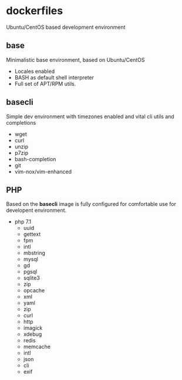 # dockerfiles
Ubuntu/CentOS based development environment

## base
Minimalistic base environment, based on Ubuntu/CentOS
 - Locales enabled
 - BASH as default shell interpreter
 - Full set of APT/RPM utils.

## basecli
Simple dev environment with timezones enabled and vital cli utils and completions
 - wget
 - curl
 - unzip
 - p7zip
 - bash-completion
 - git
 - vim-nox/vim-enhanced
 
 ## PHP
 Based on the **basecli** image is fully configured for comfortable use for developent environment.
 
 - php 7.1
   - uuid
   - gettext
   - fpm
   - intl
   - mbstring
   - mysql
   - gd
   - pgsql
   - sqlite3
   - zip
   - opcache
   - xml
   - yaml
   - zip
   - curl
   - http
   - imagick
   - xdebug
   - redis
   - memcache
   - intl
   - json
   - cli
   - exif